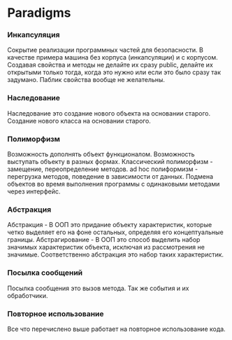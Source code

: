 # Paradigms

### Инкапсуляция

Сокрытие реализации программных частей для безопасности. В качестве примера машина без корпуса \(инкапсуляции\) и с корпусом. Создавая свойства и методы не делайте их сразу public, делайте их открытыми только тогда, когда это нужно или если это было сразу так задумано. Паблик свойства вообще не желательны.

### Наследование

Наследование это создание нового объекта на основании старого. Создание нового класса на основании старого.

### Полиморфизм

Возможность дополнять объект функционалом. Возможность выступать объекту в разных формах. Классический полиморфизм - замещение, переопределение методов. ad hoc полиформизм - перегрузка методов, поведение в зависимости от данных. Подмена объектов во время выполнения программы с одинаковыми методами через интерфейс.

### Абстракция

Абстракция - В ООП это придание объекту характеристик, которые четко выделяет его на фоне остальных, определяя его концептуальные границы. Абстрагирование - В ООП это способ выделить набор значимых характеристик объекта, исключая из рассмотрения не значимые. Соответственно абстракция это набор таких характеристик.

### Посылка сообщений

Посылка сообщения это вызов метода. Так же события и их обработчики.

### Повторное использование

Все что перечислено выше работает на повторное использование кода.

